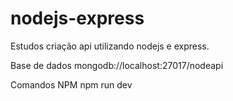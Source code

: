 # nodejs-express

Estudos criação api utilizando nodejs e express.

Base de dados
mongodb://localhost:27017/nodeapi

Comandos NPM
npm run dev
